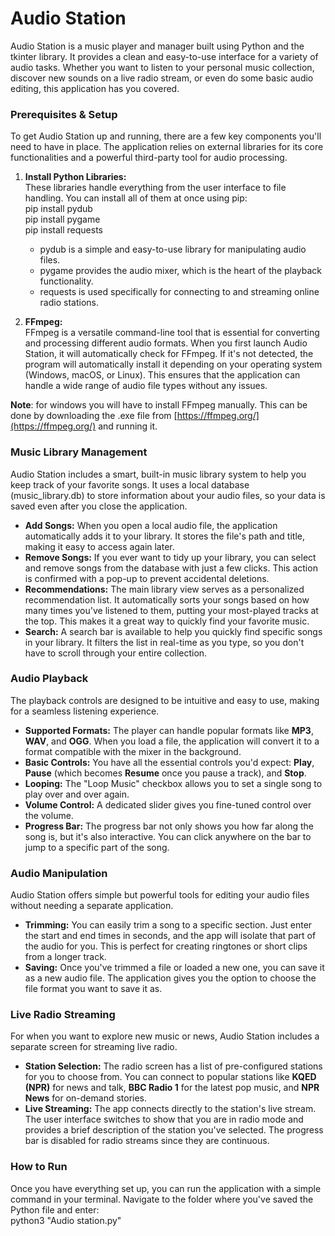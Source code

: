 # **Audio Station**

Audio Station is a music player and manager built using Python and the tkinter library. It provides a clean and easy-to-use interface for a variety of audio tasks. Whether you want to listen to your personal music collection, discover new sounds on a live radio stream, or even do some basic audio editing, this application has you covered.

### **Prerequisites & Setup**

To get Audio Station up and running, there are a few key components you'll need to have in place. The application relies on external libraries for its core functionalities and a powerful third-party tool for audio processing.

1. **Install Python Libraries:**  
   These libraries handle everything from the user interface to file handling. You can install all of them at once using pip:  
   pip install pydub  
   pip install pygame  
   pip install requests

   * pydub is a simple and easy-to-use library for manipulating audio files.  
   * pygame provides the audio mixer, which is the heart of the playback functionality.  
   * requests is used specifically for connecting to and streaming online radio stations.  
2. **FFmpeg:**  
   FFmpeg is a versatile command-line tool that is essential for converting and processing different audio formats. When you first launch Audio Station, it will automatically check for FFmpeg. If it's not detected, the program will automatically install it depending on your operating system (Windows, macOS, or Linux). This ensures that the application can handle a wide range of audio file types without any issues.

**Note**: for windows you will have to install FFmpeg manually. This can be done by downloading the .exe file from [https://ffmpeg.org/](https://ffmpeg.org/) and running it.

### **Music Library Management**

Audio Station includes a smart, built-in music library system to help you keep track of your favorite songs. It uses a local database (music\_library.db) to store information about your audio files, so your data is saved even after you close the application.

* **Add Songs:** When you open a local audio file, the application automatically adds it to your library. It stores the file's path and title, making it easy to access again later.  
* **Remove Songs:** If you ever want to tidy up your library, you can select and remove songs from the database with just a few clicks. This action is confirmed with a pop-up to prevent accidental deletions.  
* **Recommendations:** The main library view serves as a personalized recommendation list. It automatically sorts your songs based on how many times you've listened to them, putting your most-played tracks at the top. This makes it a great way to quickly find your favorite music.  
* **Search:** A search bar is available to help you quickly find specific songs in your library. It filters the list in real-time as you type, so you don't have to scroll through your entire collection.

### **Audio Playback**

The playback controls are designed to be intuitive and easy to use, making for a seamless listening experience.

* **Supported Formats:** The player can handle popular formats like **MP3**, **WAV**, and **OGG**. When you load a file, the application will convert it to a format compatible with the mixer in the background.  
* **Basic Controls:** You have all the essential controls you'd expect: **Play**, **Pause** (which becomes **Resume** once you pause a track), and **Stop**.  
* **Looping:** The "Loop Music" checkbox allows you to set a single song to play over and over again.  
* **Volume Control:** A dedicated slider gives you fine-tuned control over the volume.  
* **Progress Bar:** The progress bar not only shows you how far along the song is, but it's also interactive. You can click anywhere on the bar to jump to a specific part of the song.

### **Audio Manipulation**

Audio Station offers simple but powerful tools for editing your audio files without needing a separate application.

* **Trimming:** You can easily trim a song to a specific section. Just enter the start and end times in seconds, and the app will isolate that part of the audio for you. This is perfect for creating ringtones or short clips from a longer track.  
* **Saving:** Once you've trimmed a file or loaded a new one, you can save it as a new audio file. The application gives you the option to choose the file format you want to save it as.

### **Live Radio Streaming**

For when you want to explore new music or news, Audio Station includes a separate screen for streaming live radio.

* **Station Selection:** The radio screen has a list of pre-configured stations for you to choose from. You can connect to popular stations like **KQED (NPR)** for news and talk, **BBC Radio 1** for the latest pop music, and **NPR News** for on-demand stories.  
* **Live Streaming:** The app connects directly to the station's live stream. The user interface switches to show that you are in radio mode and provides a brief description of the station you've selected. The progress bar is disabled for radio streams since they are continuous.

### **How to Run**

Once you have everything set up, you can run the application with a simple command in your terminal. Navigate to the folder where you've saved the Python file and enter:  
python3 "Audio station.py"  
